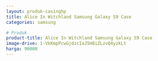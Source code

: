 ```yaml
---
layout: produk-casinghp
title: Alice In Witchland Samsung Galaxy S9 Case
categories: samsung

# Produk
product-title: Alice In Witchland Samsung Galaxy S9 Case
image-drive: 1-VkKmpPcwGjdzcIaJ5H8iZLzvQ4yzkLt
harga: 90000
---
```

